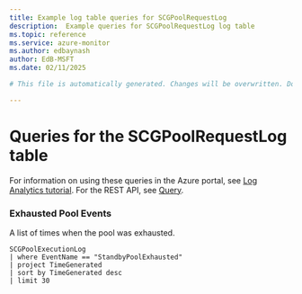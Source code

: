 ```yaml
---
title: Example log table queries for SCGPoolRequestLog
description:  Example queries for SCGPoolRequestLog log table
ms.topic: reference
ms.service: azure-monitor
ms.author: edbaynash
author: EdB-MSFT
ms.date: 02/11/2025

# This file is automatically generated. Changes will be overwritten. Do not change this file directly. 

---
```


# Queries for the SCGPoolRequestLog table

For information on using these queries in the Azure portal, see [Log Analytics tutorial](/azure/azure-monitor/logs/log-analytics-tutorial). For the REST API, see [Query](/rest/api/loganalytics/query).


### Exhausted Pool Events  


A list of times when the pool was exhausted.  

```query
SCGPoolExecutionLog
| where EventName == "StandbyPoolExhausted"
| project TimeGenerated
| sort by TimeGenerated desc
| limit 30
```

